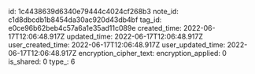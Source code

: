 id: 1c4438639d6340e79444c4024cf268b3
note_id: c1d8dbcdb1b8454da30ac920d43db4bf
tag_id: e0ce96b62beb4c57a6a1e35ad11c089e
created_time: 2022-06-17T12:06:48.917Z
updated_time: 2022-06-17T12:06:48.917Z
user_created_time: 2022-06-17T12:06:48.917Z
user_updated_time: 2022-06-17T12:06:48.917Z
encryption_cipher_text: 
encryption_applied: 0
is_shared: 0
type_: 6